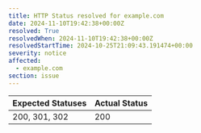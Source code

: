 ```yaml
---
title: HTTP Status resolved for example.com
date: 2024-11-10T19:42:38+00:00Z
resolved: True
resolvedWhen: 2024-11-10T19:42:38+00:00Z
resolvedStartTime: 2024-10-25T21:09:43.191474+00:00
severity: notice
affected:
  - example.com
section: issue
---
```


| Expected Statuses | Actual Status  |
|-------------------|----------------|
| 200, 301, 302 | 200 |
